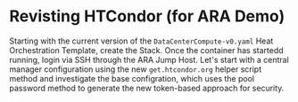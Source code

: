 # Revisting HTCondor (for ARA Demo)

Starting with the current version of the `DataCenterCompute-v0.yaml` Heat Orchestration Template, create the Stack. Once the container has startedd running, login via SSH through the ARA Jump Host. Let's start with a central manager configuration using the new `get.htcondor.org` helper script method and investigate the base configration, which uses the pool password method to generate the new token-based approach for security.
